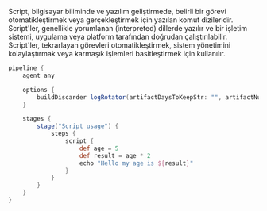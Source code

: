 Script, bilgisayar biliminde ve yazılım geliştirmede, belirli bir görevi otomatikleştirmek veya gerçekleştirmek için yazılan komut dizileridir. Script'ler, genellikle yorumlanan (interpreted) dillerde yazılır ve bir işletim sistemi, uygulama veya platform tarafından doğrudan çalıştırılabilir. Script'ler, tekrarlayan görevleri otomatikleştirmek, sistem yönetimini kolaylaştırmak veya karmaşık işlemleri basitleştirmek için kullanılır.

``` groovy
pipeline {
    agent any

    options {
        buildDiscarder logRotator(artifactDaysToKeepStr: "", artifactNumToKeepStr: "", daysToKeepStr: "30", numToKeepStr: "2")
    }

    stages {
        stage("Script usage") {
            steps {
                script {
                    def age = 5
                    def result = age * 2
                    echo "Hello my age is ${result}"
                }
            }
        }
    }
}
